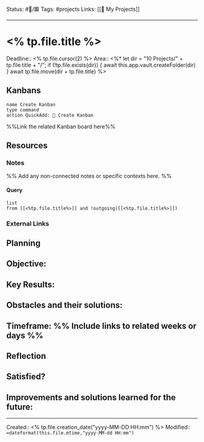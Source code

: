 Status: #🚧/🟥
Tags: #projects
Links: [[🚧 My Projects]]
___

# <% tp.file.title %>
Deadline:: <% tp.file.cursor(2) %>
Area:: 
<%*
	let dir = "10 Projects/" + tp.file.title + "/";
	if (!tp.file.exists(dir)) {
		await this.app.vault.createFolder(dir)
	}
	await tp.file.move(dir + tp.file.title)
%>
## Kanbans
```button
name Create Kanban
type command
action QuickAdd: 📌 Create Kanban
```
%%Link the related Kanban board here%%

## Resources

### Notes
%% Add any non-connected notes or specific contexts here. %%

#### Query

```dataview
list
from [[<%tp.file.title%>]] and !outgoing([[<%tp.file.title%>]])
```

### External Links

## Planning

**Objective:**
- 

**Key Results:**
- 

**Obstacles and their solutions:**
- 

**Timeframe:**
%% Include links to related weeks or days %%
- 

## Reflection

**Satisfied?**
- 

**Improvements and solutions learned for the future**:
- 

___
Created:: <% tp.file.creation_date("yyyy-MM-DD HH:mm") %>
Modified:: `=dateformat(this.file.mtime,"yyyy-MM-dd HH:mm")`
